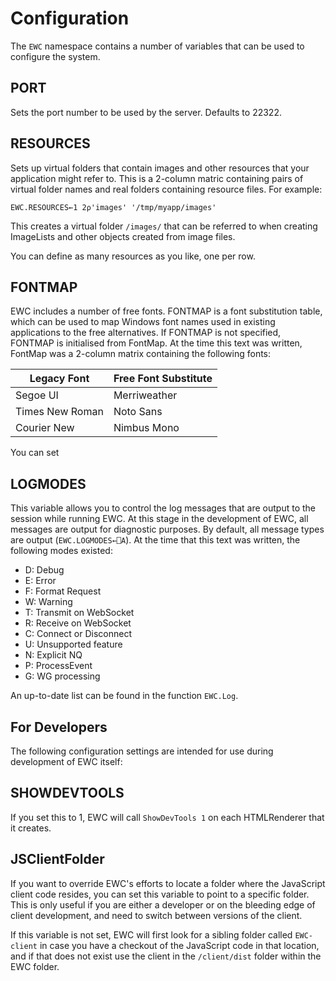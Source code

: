 # Configuration

The `EWC` namespace contains a number of variables that can be used to 
configure the system.

## PORT

Sets the port number to be used by the server. Defaults to 22322.
                         
## RESOURCES

Sets up virtual folders that contain images and other resources that your 
application might refer to. This is a 2-column matric containing pairs of virtual
folder names and real folders containing resource files. For example:

`EWC.RESOURCES←1 2⍴'images' '/tmp/myapp/images'`

This creates a virtual folder `/images/` that can be referred to when creating
ImageLists and other objects created from image files.

You can define as many resources as you like, one per row.

## FONTMAP

EWC includes a number of free fonts. FONTMAP is a font substitution table, which can
be used to map Windows font names used in existing applications to the free alternatives.
If FONTMAP is not specified, FONTMAP is initialised from FontMap. At the time this
text was written, FontMap was a 2-column matrix containing the following fonts:

|Legacy Font     | Free Font Substitute |
|----------------|----------------------|
|Segoe UI        | Merriweather         |                     
|Times New Roman | Noto Sans            |
|Courier New     | Nimbus Mono          | 

You can set

## LOGMODES

This variable allows you to control the log messages that are output to the session
while running EWC. At this stage in the development of EWC, all messages are output
for diagnostic purposes. By default, all message types are output (`EWC.LOGMODES←⎕A`). 
At the time that this text was written, the following modes existed:

- D: Debug
- E: Error
- F: Format Request
- W: Warning
- T: Transmit on WebSocket
- R: Receive on WebSocket
- C: Connect or Disconnect
- U: Unsupported feature
- N: Explicit NQ
- P: ProcessEvent
- G: WG processing

An up-to-date list can be found in the function `EWC.Log`.

## For Developers

The following configuration settings are intended for use during development of EWC
itself:

## SHOWDEVTOOLS

If you set this to 1, EWC will call `ShowDevTools 1` on each HTMLRenderer that it creates.

## JSClientFolder

If you want to override EWC's efforts to locate a folder where the JavaScript client
code resides, you can set this variable to point to a specific folder. This is only
useful if you are either a developer or on the bleeding edge of client development,
and need to switch between versions of the client.

If this variable is not set, EWC will first look for a sibling folder called
`EWC-client` in case you have a checkout of the JavaScript code in that location,
and if that does not exist use the client in the `/client/dist` folder within the
EWC folder.